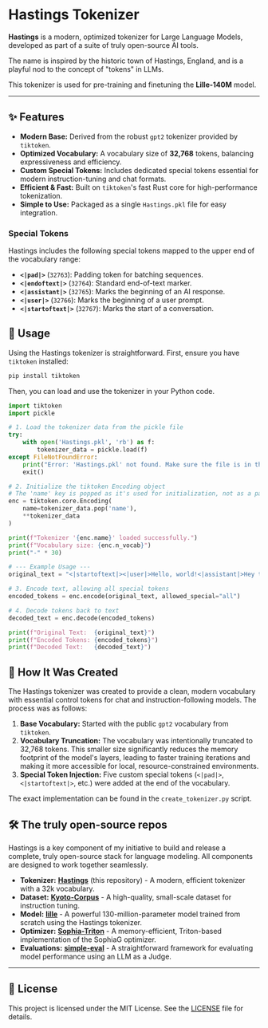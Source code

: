 # Hastings Tokenizer

**Hastings** is a modern, optimized tokenizer for Large Language Models, developed as part of a suite of truly open-source AI tools.

The name is inspired by the historic town of Hastings, England, and is a playful nod to the concept of "tokens" in LLMs.

This tokenizer is used for pre-training and finetuning the **Lille-140M** model.

---

## ✨ Features

*   **Modern Base:** Derived from the robust `gpt2` tokenizer provided by `tiktoken`.
*   **Optimized Vocabulary:** A vocabulary size of **32,768** tokens, balancing expressiveness and efficiency.
*   **Custom Special Tokens:** Includes dedicated special tokens essential for modern instruction-tuning and chat formats.
*   **Efficient & Fast:** Built on `tiktoken`'s fast Rust core for high-performance tokenization.
*   **Simple to Use:** Packaged as a single `Hastings.pkl` file for easy integration.

### Special Tokens

Hastings includes the following special tokens mapped to the upper end of the vocabulary range:

- **`<|pad|>`** (`32763`): Padding token for batching sequences.
- **`<|endoftext|>`** (`32764`): Standard end-of-text marker.
- **`<|assistant|>`** (`32765`): Marks the beginning of an AI response.
- **`<|user|>`** (`32766`): Marks the beginning of a user prompt.
- **`<|startoftext|>`** (`32767`): Marks the start of a conversation.

## 🚀 Usage

Using the Hastings tokenizer is straightforward. First, ensure you have `tiktoken` installed:

```bash
pip install tiktoken
```

Then, you can load and use the tokenizer in your Python code.

```python
import tiktoken
import pickle

# 1. Load the tokenizer data from the pickle file
try:
    with open('Hastings.pkl', 'rb') as f:
        tokenizer_data = pickle.load(f)
except FileNotFoundError:
    print("Error: 'Hastings.pkl' not found. Make sure the file is in the correct path.")
    exit()

# 2. Initialize the tiktoken Encoding object
# The 'name' key is popped as it's used for initialization, not as a parameter.
enc = tiktoken.core.Encoding(
    name=tokenizer_data.pop('name'),
    **tokenizer_data
)

print(f"Tokenizer '{enc.name}' loaded successfully.")
print(f"Vocabulary size: {enc.n_vocab}")
print("-" * 30)

# --- Example Usage ---
original_text = "<|startoftext|><|user|>Hello, world!<|assistant|>Hey there!<|endoftext|>"

# 3. Encode text, allowing all special tokens
encoded_tokens = enc.encode(original_text, allowed_special="all")

# 4. Decode tokens back to text
decoded_text = enc.decode(encoded_tokens)

print(f"Original Text:  {original_text}")
print(f"Encoded Tokens: {encoded_tokens}")
print(f"Decoded Text:   {decoded_text}")
```

## 🎨 How It Was Created

The Hastings tokenizer was created to provide a clean, modern vocabulary with essential control tokens for chat and instruction-following models. The process was as follows:

1.  **Base Vocabulary:** Started with the public `gpt2` vocabulary from `tiktoken`.
2.  **Vocabulary Truncation:** The vocabulary was intentionally truncated to 32,768 tokens. This smaller size significantly reduces the memory footprint of the model's layers, leading to faster training iterations and making it more accessible for local, resource-constrained environments.
3.  **Special Token Injection:** Five custom special tokens (`<|pad|>`, `<|startoftext|>`, etc.) were added at the end of the vocabulary.

The exact implementation can be found in the `create_tokenizer.py` script.

## 🛠️ The truly open-source repos

Hastings is a key component of my initiative to build and release a complete, truly open-source stack for language modeling. All components are designed to work together seamlessly.

*   **Tokenizer:** **[Hastings](https://github.com/Nikityyy/Hastings)** (this repository) - A modern, efficient tokenizer with a 32k vocabulary.
*   **Dataset:** **[Kyoto-Corpus](https://github.com/Nikityyy/Kyoto-Corpus)** - A high-quality, small-scale dataset for instruction tuning.
*   **Model:** **[lille](https://github.com/Nikityyy/lille)** - A powerful 130-million-parameter model trained from scratch using the Hastings tokenizer.
*   **Optimizer:** **[Sophia-Triton](https://github.com/Nikityyy/Sophia-Triton)** - A memory-efficient, Triton-based implementation of the SophiaG optimizer.
*   **Evaluations:** **[simple-eval](https://github.com/Nikityyy/simple-eval)** - A straightforward framework for evaluating model performance using an LLM as a Judge.

---

## 📜 License

This project is licensed under the MIT License. See the [LICENSE](.../LICENSE) file for details.

